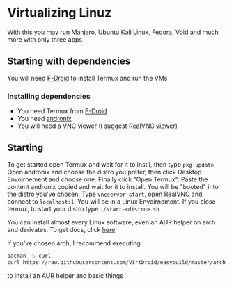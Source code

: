# Virtualizing Linuz
With this you may run Manjaro, Ubuntu Kali Linux, Fedora, Void and much more with only three apps

## Starting with dependencies
You will need [F-Droid](https://f-droid.org/) to install Termux and run the VMs
### Installing dependencies
- You need Termux from [F-Droid](https://f-droid.org/en/packages/com.termux/)
- You need [andronix](https://andronix.app/)
- You will need a VNC viewer (I suggest [RealVNC viewer](https://www.realvnc.com/en/connect/download/viewer/android/))

## Starting
To get started open Termux and wait for it to instll, then type `pkg update`
Open andronix and choose the distro you prefer, then click Desktop Envoirnement and choose one. Finally click "Open Termux".
Paste the content andronix copied and wait for it to install.
You will be "booted" into the distro you've chosen. Type `vncserver-start`, open RealVNC and connect to `localhost:1`. You will be in a Linux Envoirnement.
If you close termux, to start your distro type `./start-<distro>.sh`

You can install almost every Linux software, even an AUR helper on arch and derivates. To get docs, click [here](/docs/aur)

If you've chosen arch, I recommend executing 
```sh
pacman -S curl
curl https://raw.githubusercontent.com/VirtDroid/easybuild/master/arch.sh | bash
```
to install an AUR helper and basic things

